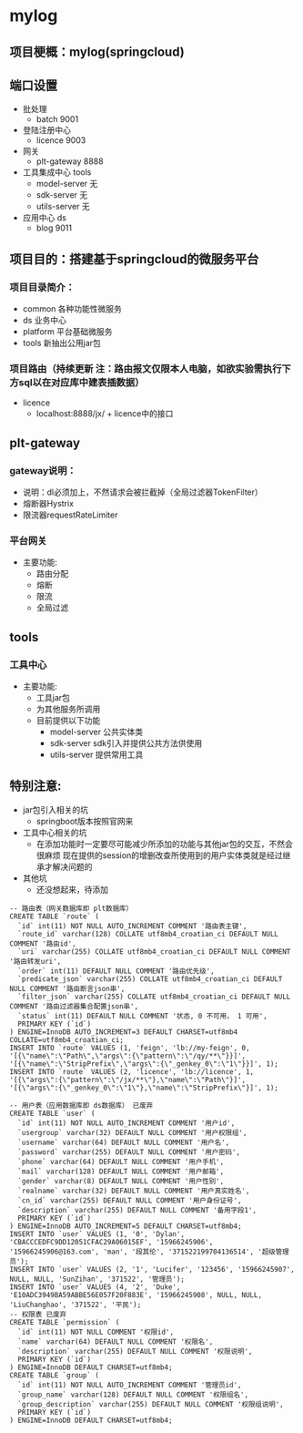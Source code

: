 # mylog
## 项目梗概：mylog(springcloud)
## 端口设置
* 批处理
    * batch 9001
* 登陆注册中心
    * licence 9003
* 网关
    * plt-gateway 8888
* 工具集成中心 tools
    * model-server 无
    * sdk-server 无
    * utils-server 无
* 应用中心 ds
    * blog 9011
    
## 项目目的：搭建基于springcloud的微服务平台

### 项目目录简介：
* common    各种功能性微服务
* ds        业务中心
* platform  平台基础微服务
* tools     新抽出公用jar包

### 项目路由（持续更新 注：路由报文仅限本人电脑，如欲实验需执行下方sql以在对应库中建表插数据）
* licence
    * localhost:8888/jx/ + licence中的接口

## plt-gateway
### gateway说明：
* 说明：dl必须加上，不然请求会被拦截掉（全局过滤器TokenFilter）
* 熔断器Hystrix
* 限流器requestRateLimiter
### 平台网关
* 主要功能:
    * 路由分配
    * 熔断
    * 限流
    * 全局过滤
## tools
### 工具中心
* 主要功能:
    * 工具jar包
    * 为其他服务所调用
    * 目前提供以下功能
        * model-server 公共实体类
        * sdk-server sdk引入并提供公共方法供使用
        * utils-server 提供常用工具
## 特别注意:
* jar包引入相关的坑
    * springboot版本按照官网来
* 工具中心相关的坑
    * 在添加功能时一定要尽可能减少所添加的功能与其他jar包的交互，不然会很麻烦 现在提供的session的增删改查所使用到的用户实体类就是经过继承才解决问题的
* 其他坑
    * 还没想起来，待添加
    
~~~mysql
-- 路由表（网关数据库即 plt数据库）
CREATE TABLE `route` (
  `id` int(11) NOT NULL AUTO_INCREMENT COMMENT '路由表主键',
  `route_id` varchar(128) COLLATE utf8mb4_croatian_ci DEFAULT NULL COMMENT '路由id',
  `uri` varchar(255) COLLATE utf8mb4_croatian_ci DEFAULT NULL COMMENT '路由转发uri',
  `order` int(11) DEFAULT NULL COMMENT '路由优先级',
  `predicate_json` varchar(255) COLLATE utf8mb4_croatian_ci DEFAULT NULL COMMENT '路由断言json串',
  `filter_json` varchar(255) COLLATE utf8mb4_croatian_ci DEFAULT NULL COMMENT '路由过滤器集合配置json串',
  `status` int(11) DEFAULT NULL COMMENT '状态, 0 不可用， 1 可用',
  PRIMARY KEY (`id`)
) ENGINE=InnoDB AUTO_INCREMENT=3 DEFAULT CHARSET=utf8mb4 COLLATE=utf8mb4_croatian_ci;
INSERT INTO `route` VALUES (1, 'feign', 'lb://my-feign', 0, '[{\"name\":\"Path\",\"args\":{\"pattern\":\"/qy/**\"}}]', '[{\"name\":\"StripPrefix\",\"args\":{\"_genkey_0\":\"1\"}}]', 1);
INSERT INTO `route` VALUES (2, 'licence', 'lb://licence', 1, '[{\"args\":{\"pattern\":\"/jx/**\"},\"name\":\"Path\"}]', '[{\"args\":{\"_genkey_0\":\"1\"},\"name\":\"StripPrefix\"}]', 1);

-- 用户表（应用数据库即 ds数据库） 已废弃
CREATE TABLE `user` (
  `id` int(11) NOT NULL AUTO_INCREMENT COMMENT '用户id',
  `usergroup` varchar(32) DEFAULT NULL COMMENT '用户权限组',
  `username` varchar(64) DEFAULT NULL COMMENT '用户名',
  `password` varchar(255) DEFAULT NULL COMMENT '用户密码',
  `phone` varchar(64) DEFAULT NULL COMMENT '用户手机',
  `mail` varchar(128) DEFAULT NULL COMMENT '用户邮箱',
  `gender` varchar(8) DEFAULT NULL COMMENT '用户性别',
  `realname` varchar(32) DEFAULT NULL COMMENT '用户真实姓名',
  `cn_id` varchar(255) DEFAULT NULL COMMENT '用户身份证号',
  `description` varchar(255) DEFAULT NULL COMMENT '备用字段1',
  PRIMARY KEY (`id`)
) ENGINE=InnoDB AUTO_INCREMENT=5 DEFAULT CHARSET=utf8mb4;
INSERT INTO `user` VALUES (1, '0', 'Dylan', 'CBACCCEDFC9DD12051CFAC29A06015EF', '15966245906', '15966245906@163.com', 'man', '段其伦', '371522199704136514', '超级管理员');
INSERT INTO `user` VALUES (2, '1', 'Lucifer', '123456', '15966245907', NULL, NULL, 'SunZihan', '371522', '管理员');
INSERT INTO `user` VALUES (4, '2', 'Duke', 'E10ADC3949BA59ABBE56E057F20F883E', '15966245908', NULL, NULL, 'LiuChanghao', '371522', '平民');
-- 权限表 已废弃
CREATE TABLE `permission` (
  `id` int(11) NOT NULL COMMENT '权限id',
  `name` varchar(64) DEFAULT NULL COMMENT '权限名',
  `description` varchar(255) DEFAULT NULL COMMENT '权限说明',
  PRIMARY KEY (`id`)
) ENGINE=InnoDB DEFAULT CHARSET=utf8mb4;
CREATE TABLE `group` (
  `id` int(11) NOT NULL AUTO_INCREMENT COMMENT '管理员id',
  `group_name` varchar(128) DEFAULT NULL COMMENT '权限组名',
  `group_description` varchar(255) DEFAULT NULL COMMENT '权限组说明',
  PRIMARY KEY (`id`)
) ENGINE=InnoDB DEFAULT CHARSET=utf8mb4;
~~~